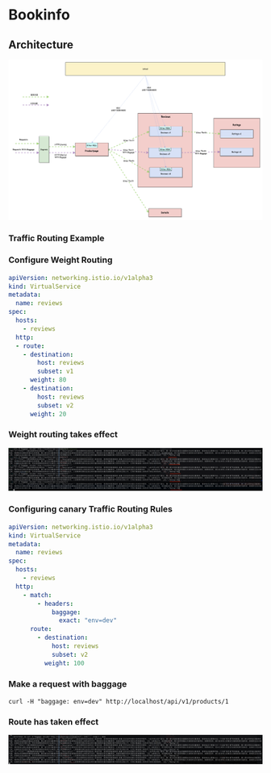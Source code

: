 # Bookinfo
>

## Architecture
![img.png](./docs/bookinfo-arch.png)




### Traffic Routing Example

### Configure Weight Routing
```yaml
apiVersion: networking.istio.io/v1alpha3
kind: VirtualService
metadata:
  name: reviews
spec:
  hosts:
    - reviews
  http:
  - route:
    - destination:
        host: reviews
        subset: v1
      weight: 80
    - destination:
        host: reviews
        subset: v2
      weight: 20

```

### Weight routing takes effect
![weight](./docs/weight-routing.png)

### Configuring canary Traffic Routing Rules

```yaml
apiVersion: networking.istio.io/v1alpha3
kind: VirtualService
metadata:
  name: reviews
spec:
  hosts:
    - reviews
  http:
    - match:
        - headers:
            baggage:
              exact: "env=dev"
      route:
        - destination:
            host: reviews
            subset: v2
          weight: 100
```

### Make a request with baggage
```shell
curl -H "baggage: env=dev" http://localhost/api/v1/products/1
```

### Route has taken effect
![img_1.png](./docs/canary-routing.png)